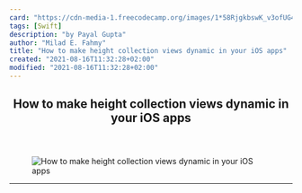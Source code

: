 ```yaml
---
card: "https://cdn-media-1.freecodecamp.org/images/1*58RjgkbswK_v3ofUG4z_qA.jpeg"
tags: [Swift]
description: "by Payal Gupta"
author: "Milad E. Fahmy"
title: "How to make height collection views dynamic in your iOS apps"
created: "2021-08-16T11:32:28+02:00"
modified: "2021-08-16T11:32:28+02:00"
---
```

<div class="site-wrapper">
<main id="site-main" class="site-main outer">
<div class="inner">
<article class="post-full post tag-swift tag-programming tag-tech tag-data tag-technology ">
<header class="post-full-header">
<h1 class="post-full-title">How to make height collection views dynamic in your iOS apps</h1>
</header>
<figure class="post-full-image">
<picture>
<source media="(max-width: 700px)" sizes="1px" srcset="data:image/gif;base64,R0lGODlhAQABAIAAAAAAAP///yH5BAEAAAAALAAAAAABAAEAAAIBRAA7 1w">
<source media="(min-width: 701px)" sizes="(max-width: 800px) 400px,
(max-width: 1170px) 700px,
1400px" srcset="https://cdn-media-1.freecodecamp.org/images/1*58RjgkbswK_v3ofUG4z_qA.jpeg 300w,
https://cdn-media-1.freecodecamp.org/images/1*58RjgkbswK_v3ofUG4z_qA.jpeg 600w,
https://cdn-media-1.freecodecamp.org/images/1*58RjgkbswK_v3ofUG4z_qA.jpeg 1000w,
https://cdn-media-1.freecodecamp.org/images/1*58RjgkbswK_v3ofUG4z_qA.jpeg 2000w">
<img onerror="this.style.display='none'" src="https://cdn-media-1.freecodecamp.org/images/1*58RjgkbswK_v3ofUG4z_qA.jpeg" alt="How to make height collection views dynamic in your iOS apps">
</picture>
</figure>
<section class="post-full-content">
<div class="post-content medium-migrated-article">
</div>
<hr>
</section>
</article>
</div>
</main>
</div>
<!-- Google Tag Manager (noscript) -->
<!-- End Google Tag Manager (noscript) -->
